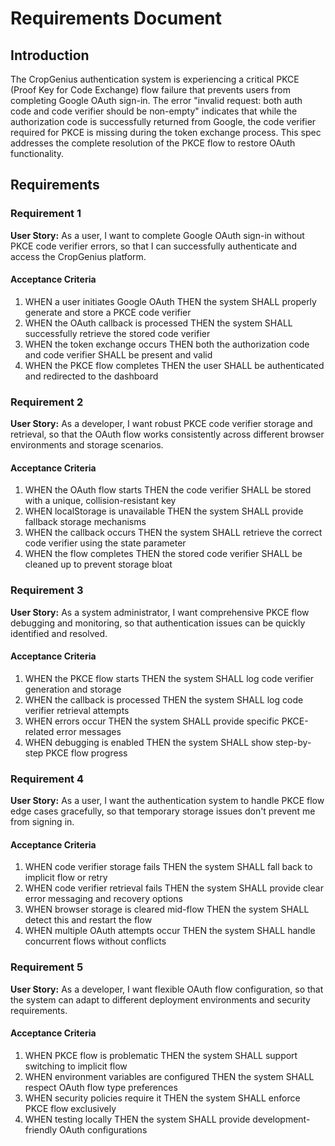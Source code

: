 # Requirements Document

## Introduction

The CropGenius authentication system is experiencing a critical PKCE (Proof Key for Code Exchange) flow failure that prevents users from completing Google OAuth sign-in. The error "invalid request: both auth code and code verifier should be non-empty" indicates that while the authorization code is successfully returned from Google, the code verifier required for PKCE is missing during the token exchange process. This spec addresses the complete resolution of the PKCE flow to restore OAuth functionality.

## Requirements

### Requirement 1

**User Story:** As a user, I want to complete Google OAuth sign-in without PKCE code verifier errors, so that I can successfully authenticate and access the CropGenius platform.

#### Acceptance Criteria

1. WHEN a user initiates Google OAuth THEN the system SHALL properly generate and store a PKCE code verifier
2. WHEN the OAuth callback is processed THEN the system SHALL successfully retrieve the stored code verifier
3. WHEN the token exchange occurs THEN both the authorization code and code verifier SHALL be present and valid
4. WHEN the PKCE flow completes THEN the user SHALL be authenticated and redirected to the dashboard

### Requirement 2

**User Story:** As a developer, I want robust PKCE code verifier storage and retrieval, so that the OAuth flow works consistently across different browser environments and storage scenarios.

#### Acceptance Criteria

1. WHEN the OAuth flow starts THEN the code verifier SHALL be stored with a unique, collision-resistant key
2. WHEN localStorage is unavailable THEN the system SHALL provide fallback storage mechanisms
3. WHEN the callback occurs THEN the system SHALL retrieve the correct code verifier using the state parameter
4. WHEN the flow completes THEN the stored code verifier SHALL be cleaned up to prevent storage bloat

### Requirement 3

**User Story:** As a system administrator, I want comprehensive PKCE flow debugging and monitoring, so that authentication issues can be quickly identified and resolved.

#### Acceptance Criteria

1. WHEN the PKCE flow starts THEN the system SHALL log code verifier generation and storage
2. WHEN the callback is processed THEN the system SHALL log code verifier retrieval attempts
3. WHEN errors occur THEN the system SHALL provide specific PKCE-related error messages
4. WHEN debugging is enabled THEN the system SHALL show step-by-step PKCE flow progress

### Requirement 4

**User Story:** As a user, I want the authentication system to handle PKCE flow edge cases gracefully, so that temporary storage issues don't prevent me from signing in.

#### Acceptance Criteria

1. WHEN code verifier storage fails THEN the system SHALL fall back to implicit flow or retry
2. WHEN code verifier retrieval fails THEN the system SHALL provide clear error messaging and recovery options
3. WHEN browser storage is cleared mid-flow THEN the system SHALL detect this and restart the flow
4. WHEN multiple OAuth attempts occur THEN the system SHALL handle concurrent flows without conflicts

### Requirement 5

**User Story:** As a developer, I want flexible OAuth flow configuration, so that the system can adapt to different deployment environments and security requirements.

#### Acceptance Criteria

1. WHEN PKCE flow is problematic THEN the system SHALL support switching to implicit flow
2. WHEN environment variables are configured THEN the system SHALL respect OAuth flow type preferences
3. WHEN security policies require it THEN the system SHALL enforce PKCE flow exclusively
4. WHEN testing locally THEN the system SHALL provide development-friendly OAuth configurations